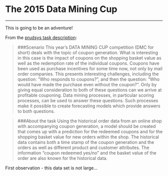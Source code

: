 The 2015 Data Mining Cup
========================
* * * * * * * * * * * *

This is going to be an adventure!

From the [prudsys task description](http://www.data-mining-cup.de/en/wettbewerb/aufgabe.html):

> ###Scenario
> This year’s DATA MINING CUP competition (DMC for short) deals with the topic of coupon generation.
> What is interesting in this case is the impact of coupons on the shopping basket value as well as the redemption rate of the individual coupons.
> Coupons have been used as purchase incentives for some time now, not only by mail order companies.
> This presents interesting challenges, including the question: “Who responds to coupons?”, and then the question: “Who would have made the purchase even without the coupon?”.
> Only by giving equal consideration to both of these questions can we arrive at profitable couponing.
> Data mining processes, in particular scoring processes, can be used to answer these questions.
> Such processes make it possible to create forecasting models which provide answers to both questions.

> ###About the task
> Using the historical order data from an online shop with accompanying coupon generation,
> a model should be created that comes up with a prediction for the redeemed coupons and for the shopping basket value for new orders within the shop.
> The historical data contains both a time stamp of the coupon generation and the orders as well as different product and customer attributes.
> The information “coupon redeemed yes/no” and the basket value of the order are also known for the historical data.

First observation - this data set is not large...
